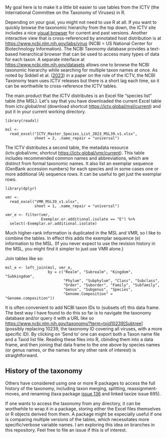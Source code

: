 
My goal here
is to make it a little bit easier
to use tables
from the ICTV
(the International Committee on the Taxonomy of Viruses)
in R.

Depending on your goal,
you might not need to use R at all.
If you want to quickly browse the taxonomic hierarchy
from the top down,
the ICTV site
includes a nice [visual browser](https://ictv.global/taxonomy/visual-browser)
for current and past versions.
Another interactive view
that is cross-referenced by annotated host distribution
is at https://www.ncbi.nlm.nih.gov/labs/virus
(NCBI = US National Center for Biotechnology Information).
The NCBI Taxonomy database
provides a text-based hierarchical browser
that can be used to access many types of data
for each taxon.
A separate interface
at https://www.ncbi.nlm.nih.gov/datasets
allows one to browse the NCBI taxonomic hierarchy
while searching for multiple taxon names
at once.
As noted by Siddell et al. ([2023](https://doi.org/10.1099/jgv.0.001840))
in a paper on the role of the ICTV,
the NCBI Taxonomy team
uses ICTV releases
but there is a short lag each time,
so it can be worthwhile to cross-reference the ICTV tables.

The main product that the ICTV distributes
is an Excel file “species list” table
(the MSL).
Let's say that you have downloaded
the current Excel table
from ictv.global/msl
(download shortcut https://ictv.global/msl/current)
and put it in your current working directory.
```{r, warning=FALSE}
library(readxl)

msl <-
  read_excel("ICTV_Master_Species_List_2023_MSL39.v1.xlsx",
             sheet = 2, .name_repair = "universal")
```

The ICTV distributes a second table,
the metadata resource
(ictv.global/vmr, 
 shortcut https://ictv.global/vmr/current).
This table includes
recommended common names
and abbreviations,
which are distinct from formal taxonomic names.
It also list an exemplar sequence
(GenBank accession numbers)
for each species
and in some cases one or more additional (A) sequence rows.
It can be useful
to get just the exemplar rows.
```{r, warning=FALSE}
library(dplyr)

vmr <-
  read_excel("VMR_MSL39_v1.xlsx",
             sheet = 1, .name_repair = "universal")

vmr_e <- filter(vmr,
                Exemplar.or.additional.isolate == "E") %>%
  select(-Exemplar.or.additional.isolate)
```

Much higher-rank information
is duplicated
in the MSL and VMR,
so I like to combine the tables.
In effect
this adds the exemplar sequence (e) information to the MSL.
(If you never expect to use the
revision history
in the MSL,
you might find it simpler
to just use VMR alone.)

Join tables like so:
```{r}
msl_e <- left_join(msl, vmr_e,
                   by = c("Realm", "Subrealm", "Kingdom", "Subkingdom",
                          "Phylum", "Subphylum", "Class", "Subclass",
                          "Order", "Suborder", "Family", "Subfamily",
                          "Genus", "Subgenus", "Species",
                          "Genome.Composition" = "Genome.composition"))
```

It is often convenient
to add NCBI taxon IDs to (subsets of) this data frame.
The best way I have found to do this so far
is to navigate the taxonomy database
and/or query it with a URL like so
https://www.ncbi.nlm.nih.gov/taxonomy/?term=txid10239[Subtree]
(possibly replacing 10239,
 the taxonomy ID covering all viruses,
 with a more specific ID).
By clicking on ‘Send to’
one can export both a Taxon name file
and a Taxid list file.
Reading these files into R,
cbinding them into a data frame,
and then joining that data frame
to the one above
by species names
(or genus names,
 or the names for any other rank of interest)
is straightforward.

## History of the taxonomy
Others have considered using one or more R packages
to access the full history of the taxonomy,
including taxon merging, splitting, reassignment-moves, and renaming
(taxa package [issue 136](https://github.com/ropensci/taxa/issues/136)
 and linked taxize issue 695).

If one wants to access the taxonomy
from any directory,
it can be worthwhile
to wrap it in a package,
storing either the Excel files themselves
or R objects derived from them.
A package might be especially useful
if one is comparing multiple versions of the tables,
which necessitates more specific/verbose variable names.
I am exploring this idea
on branches in this repository.
Feel free to file an issue
if this is of interest.
